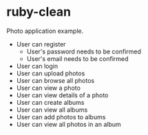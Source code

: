 # ruby-clean

Photo application example.

- User can register
    - User's password needs to be confirmed
    - User's email needs to be confirmed
- User can login
- User can upload photos
- User can browse all photos
- User can view a photo
- User can view details of a photo
- User can create albums
- User can view all albums
- User can add photos to albums
- User can view all photos in an album

